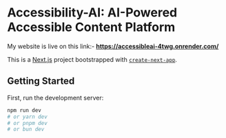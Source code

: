 # Accessibility-AI: AI-Powered Accessible Content Platform
My website is live on this link:- **https://accessibleai-4twg.onrender.com/**

This is a [Next.js](https://nextjs.org) project bootstrapped with [`create-next-app`](https://github.com/vercel/next.js/tree/canary/packages/create-next-app).

## Getting Started

First, run the development server:

```bash
npm run dev
# or yarn dev
# or pnpm dev
# or bun dev
